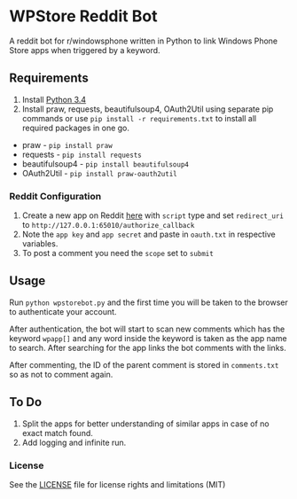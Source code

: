 # WPStore Reddit Bot
A reddit bot for r/windowsphone written in Python to link Windows Phone Store apps when triggered by a keyword.

## Requirements
1. Install [Python 3.4](https://www.python.org/download/releases/3.4.3/)  
2. Install praw, requests, beautifulsoup4, OAuth2Util using separate pip commands or use `pip install -r requirements.txt` to install all required packages in one go.

  - praw - `pip install praw`
  - requests - `pip install requests`
  - beautifulsoup4 - `pip install beautifulsoup4`
  - OAuth2Util - `pip install praw-oauth2util`  

### Reddit Configuration
1. Create a new app on Reddit [here](https://reddit.com/prefs/apps) with `script` type and set `redirect_uri` to `http://127.0.0.1:65010/authorize_callback`  
2. Note the `app key` and `app secret` and paste in `oauth.txt` in respective variables.
3. To post a comment you need the `scope` set to `submit`

## Usage

Run `python wpstorebot.py` and the first time you will be taken to the browser to authenticate your account.  

After authentication, the bot will start to scan new comments which has the keyword `wpapp[]` and any word inside the keyword is taken as the app name to search. After searching for the app links the bot comments with the links.

After commenting, the ID of the parent comment is stored in `comments.txt` so as not to comment again.

## To Do
1. Split the apps for better understanding of similar apps in case of no exact match found.
2. Add logging and infinite run.

### License
 See the [LICENSE](LICENSE) file for license rights and limitations (MIT)
